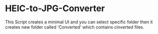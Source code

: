 # HEIC-to-JPG-Converter
This Script creates a minimal UI  and you can select specific folder
then it creates new folder called 'Converted' which contains cinverted files.

